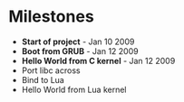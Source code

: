 # Milestones

* **Start of project** - Jan 10 2009
* **Boot from GRUB** - Jan 12 2009
* **Hello World from C kernel** - Jan 12 2009
* Port libc across
* Bind to Lua
* Hello World from Lua kernel
